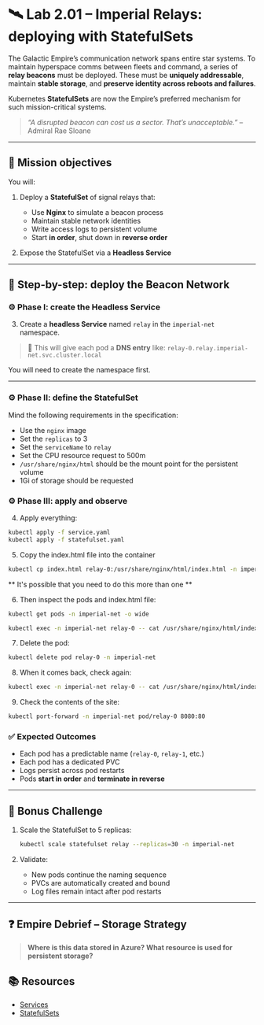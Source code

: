 # 🛰️ Lab 2.01 – Imperial Relays: deploying with StatefulSets

The Galactic Empire’s communication network spans entire star systems. To maintain hyperspace comms between fleets and command, a series of **relay beacons** must be deployed. These must be **uniquely addressable**, maintain **stable storage**, and **preserve identity across reboots and failures**.

Kubernetes **StatefulSets** are now the Empire’s preferred mechanism for such mission-critical systems.

> _“A disrupted beacon can cost us a sector. That’s unacceptable.”_ – Admiral Rae Sloane

---

## 🎯 Mission objectives

You will:

1. Deploy a **StatefulSet** of signal relays that:

   - Use **Nginx** to simulate a beacon process
   - Maintain stable network identities
   - Write access logs to persistent volume
   - Start **in order**, shut down in **reverse order**

2. Expose the StatefulSet via a **Headless Service**

---

## 🧭 Step-by-step: deploy the Beacon Network

### ⚙️ Phase I: create the Headless Service

3. Create a **headless Service** named `relay` in the `imperial-net` namespace.

> 📡 This will give each pod a **DNS entry** like:
> `relay-0.relay.imperial-net.svc.cluster.local`

You will need to create the namespace first.

---

### ⚙️ Phase II: define the StatefulSet

Mind the following requirements in the specification:

- Use the `nginx` image
- Set the `replicas` to 3
- Set the `serviceName` to `relay`
- Set the CPU resource request to 500m
- `/usr/share/nginx/html` should be the mount point for the persistent volume
- 1Gi of storage should be requested

### ⚙️ Phase III: apply and observe

4. Apply everything:

```bash
kubectl apply -f service.yaml
kubectl apply -f statefulset.yaml
```

5. Copy the index.html file into the container

```bash
kubectl cp index.html relay-0:/usr/share/nginx/html/index.html -n imperial-net
```

** It's possible that you need to do this more than one **

6. Then inspect the pods and index.html file:

```bash
kubectl get pods -n imperial-net -o wide

kubectl exec -n imperial-net relay-0 -- cat /usr/share/nginx/html/index.html
```

7. Delete the pod:

```bash
kubectl delete pod relay-0 -n imperial-net
```

8. When it comes back, check again:

```bash
kubectl exec -n imperial-net relay-0 -- cat /usr/share/nginx/html/index.html
```

9. Check the contents of the site:

```bash
kubectl port-forward -n imperial-net pod/relay-0 8080:80
```

### ✅ Expected Outcomes

- Each pod has a predictable name (`relay-0`, `relay-1`, etc.)
- Each pod has a dedicated PVC
- Logs persist across pod restarts
- Pods **start in order** and **terminate in reverse**

---

## 🧪 Bonus Challenge

1. Scale the StatefulSet to 5 replicas:

   ```bash
   kubectl scale statefulset relay --replicas=30 -n imperial-net
   ```

2. Validate:

   - New pods continue the naming sequence
   - PVCs are automatically created and bound
   - Log files remain intact after pod restarts

---

## ❓ Empire Debrief – Storage Strategy

> **Where is this data stored in Azure? What resource is used for persistent storage?**

## 📚 Resources

- [Services](https://kubernetes.io/docs/concepts/services-networking/service/)
- [StatefulSets](https://kubernetes.io/docs/concepts/workloads/controllers/statefulset/)
